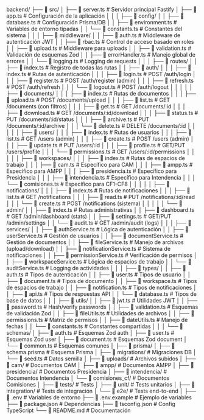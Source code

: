 backend/
├── 📁 src/
│   ├── 📄 server.ts                    # Servidor principal Fastify
│   ├── 📄 app.ts                       # Configuración de la aplicación
│   │
│   ├── 📁 config/
│   │   ├── 📄 database.ts              # Configuración Prisma/DB
│   │   ├── 📄 environment.ts           # Variables de entorno tipadas
│   │   └── 📄 constants.ts             # Constantes del sistema
│   │
│   ├── 📁 middleware/
│   │   ├── 📄 auth.ts                  # Middleware de autenticación JWT
│   │   ├── 📄 rbac.ts                  # Control de acceso basado en roles
│   │   ├── 📄 upload.ts                # Middleware para uploads
│   │   ├── 📄 validation.ts            # Validación de esquemas Zod
│   │   ├── 📄 errorHandler.ts          # Manejo global de errores
│   │   └── 📄 logging.ts               # Logging de requests
│   │
│   ├── 📁 routes/
│   │   ├── 📄 index.ts                 # Registro de todas las rutas
│   │   ├── 📁 auth/
│   │   │   ├── 📄 index.ts             # Rutas de autenticación
│   │   │   ├── 📄 login.ts             # POST /auth/login
│   │   │   ├── 📄 register.ts          # POST /auth/register (admin)
│   │   │   ├── 📄 refresh.ts           # POST /auth/refresh
│   │   │   └── 📄 logout.ts            # POST /auth/logout
│   │   │
│   │   ├── 📁 documents/
│   │   │   ├── 📄 index.ts             # Rutas de documentos
│   │   │   ├── 📄 upload.ts            # POST /documents/upload
│   │   │   ├── 📄 list.ts              # GET /documents (con filtros)
│   │   │   ├── 📄 get.ts               # GET /documents/:id
│   │   │   ├── 📄 download.ts          # GET /documents/:id/download
│   │   │   ├── 📄 status.ts            # PUT /documents/:id/status
│   │   │   ├── 📄 archive.ts           # PUT /documents/:id/archive
│   │   │   └── 📄 delete.ts            # DELETE /documents/:id
│   │   │
│   │   ├── 📁 users/
│   │   │   ├── 📄 index.ts             # Rutas de usuarios
│   │   │   ├── 📄 list.ts              # GET /users (admin)
│   │   │   ├── 📄 create.ts            # POST /users (admin)
│   │   │   ├── 📄 update.ts            # PUT /users/:id
│   │   │   ├── 📄 profile.ts           # GET/PUT /users/profile
│   │   │   └── 📄 permissions.ts       # GET /users/:id/permissions
│   │   │
│   │   ├── 📁 workspaces/
│   │   │   ├── 📄 index.ts             # Rutas de espacios de trabajo
│   │   │   ├── 📄 cam.ts               # Específico para CAM
│   │   │   ├── 📄 ampp.ts              # Específico para AMPP
│   │   │   ├── 📄 presidencia.ts       # Específico para Presidencia
│   │   │   ├── 📄 intendencia.ts       # Específico para Intendencia
│   │   │   └── 📄 comisiones.ts        # Específico para CF1-CF8
│   │   │
│   │   ├── 📁 notifications/
│   │   │   ├── 📄 index.ts             # Rutas de notificaciones
│   │   │   ├── 📄 list.ts              # GET /notifications
│   │   │   ├── 📄 read.ts              # PUT /notifications/:id/read
│   │   │   └── 📄 create.ts            # POST /notifications (sistema)
│   │   │
│   │   └── 📁 admin/
│   │       ├── 📄 index.ts             # Rutas administrativas
│   │       ├── 📄 dashboard.ts         # GET /admin/dashboard (stats)
│   │       ├── 📄 settings.ts          # GET/PUT /admin/settings
│   │       └── 📄 audit.ts             # GET /admin/audit (logs)
│   │
│   ├── 📁 services/
│   │   ├── 📄 authService.ts           # Lógica de autenticación
│   │   ├── 📄 userService.ts           # Gestión de usuarios
│   │   ├── 📄 documentService.ts       # Gestión de documentos
│   │   ├── 📄 fileService.ts           # Manejo de archivos (upload/download)
│   │   ├── 📄 notificationService.ts   # Sistema de notificaciones
│   │   ├── 📄 permissionService.ts     # Verificación de permisos
│   │   ├── 📄 workspaceService.ts      # Lógica de espacios de trabajo
│   │   └── 📄 auditService.ts          # Logging de actividades
│   │
│   ├── 📁 types/
│   │   ├── 📄 auth.ts                  # Tipos de autenticación
│   │   ├── 📄 user.ts                  # Tipos de usuario
│   │   ├── 📄 document.ts              # Tipos de documento
│   │   ├── 📄 workspace.ts             # Tipos de espacios de trabajo
│   │   ├── 📄 notification.ts          # Tipos de notificaciones
│   │   ├── 📄 api.ts                   # Tipos de respuestas API
│   │   └── 📄 database.ts              # Tipos de base de datos
│   │
│   ├── 📁 utils/
│   │   ├── 📄 jwt.ts                   # Utilidades JWT
│   │   ├── 📄 password.ts              # Hash/verify passwords
│   │   ├── 📄 validation.ts            # Esquemas de validación Zod
│   │   ├── 📄 fileUtils.ts             # Utilidades de archivos
│   │   ├── 📄 permissions.ts           # Matriz de permisos
│   │   ├── 📄 dateUtils.ts             # Manejo de fechas
│   │   └── 📄 constants.ts             # Constantes compartidas
│   │
│   └── 📁 schemas/
│       ├── 📄 auth.ts                  # Esquemas Zod auth
│       ├── 📄 user.ts                  # Esquemas Zod user
│       ├── 📄 document.ts              # Esquemas Zod document
│       └── 📄 common.ts                # Esquemas comunes
│
├── 📁 prisma/
│   ├── 📄 schema.prisma                # Esquema Prisma
│   ├── 📁 migrations/                  # Migraciones DB
│   └── 📄 seed.ts                      # Datos semilla
│
├── 📁 uploads/                         # Archivos subidos
│   ├── 📁 cam/                         # Documentos CAM
│   ├── 📁 ampp/                        # Documentos AMPP
│   ├── 📁 presidencia/                 # Documentos Presidencia
│   ├── 📁 intendencia/                 # Documentos Intendencia
│   └── 📁 comisiones_cf/               # Documentos Comisiones
│
├── 📁 tests/                           # Tests
│   ├── 📁 unit/                        # Tests unitarios
│   ├── 📁 integration/                 # Tests de integración
│   └── 📁 e2e/                         # Tests end-to-end
│
├── 📄 .env                             # Variables de entorno
├── 📄 .env.example                     # Ejemplo de variables
├── 📄 package.json                     # Dependencias
├── 📄 tsconfig.json                    # Config TypeScript
└── 📄 README.md                        # Documentación
